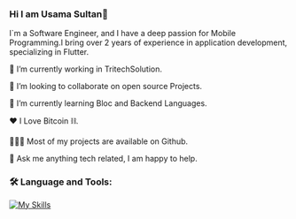 ### Hi I am Usama Sultan👋
I`m a Software Engineer, and I have a deep passion for Mobile Programming.I bring over 2 years of experience in application development, specializing in Flutter.




🔭   I’m currently working in TritechSolution.

🤝   I’m looking to collaborate on open source Projects.

🌱   I’m currently learning Bloc and Backend Languages.

❤️   I Love Bitcoin ⛓.

👨🏻‍💻   Most of my projects are available on Github.

💬   Ask me anything tech related, I am happy to help.

### 🛠 Language and Tools:
[![My Skills](https://skillicons.dev/icons?i=aws,gcp,azure,react,vue,flutter&perline=3)](https://skillicons.dev)

<!--
**usamasultan2018/usamasultan2018** is a ✨ _special_ ✨ repository because its `README.md` (this file) appears on your GitHub profile.

Here are some ideas to get you started:


